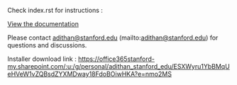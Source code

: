 Check index.rst for instructions :

[View the documentation](docs/source/usage.rst)

Please contact adithan@stanford.edu (mailto:adithan@stanford.edu) for questions and discussions.

Installer download link : https://office365stanford-my.sharepoint.com/:u:/g/personal/adithan_stanford_edu/ESXWyru1YbBMqUeHVeW1vZQBsdZYXMDway18FdoBOiwHKA?e=nmo2MS
